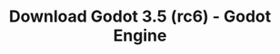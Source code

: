 ---
# Generated by /tools/generators/src/download_archive_generator !!! do not edit by hand !!!
title: 'Download Godot 3.5 (rc6) - Godot Engine'
type: 'download/archive'
name: '3.5'
flavor: 'rc6'
release_date: '2022-07-08T03:00:00-00:00'
release_notes: 'article/release-candidate-godot-3-5-rc-6/'
primaryPlatforms:
  - 'android.apk'
  - 'macos.universal'
  - 'windows.64'
  - 'linux_server.headless.64'
  - 'web'
  - 'templates'
links:
  android.apk:
    name: 'android.apk'
    title: 'Android'
    caption: 'APK Universal (ARM64 + ARMv7 + x86_64 + x86)'
    tags:
      - 'APK download'
      - 'ARM64/v7'
      - 'x86 (64 & 32 bit)'
    hosts:
      github_builds:
        regular: 'https://github.com/godotengine/godot-builds/releases/download/3.5-rc6/Godot_v3.5-rc6_android_editor.apk'
        mono: '#'
      github:
        regular: 'https://github.com/godotengine/godot/releases/download/3.5-rc6/Godot_v3.5-rc6_android_editor.apk'
        mono: '#'
  macos.universal:
    name: 'macos.universal'
    title: 'macOS'
    caption: 'Universal (x86_64 + Silício da Apple)'
    tags:
      - 'Intel/Apple Silicon'
      - '64 bit'
    hosts:
      github_builds:
        regular: 'https://github.com/godotengine/godot-builds/releases/download/3.5-rc6/Godot_v3.5-rc6_osx.universal.zip'
        mono: 'https://github.com/godotengine/godot-builds/releases/download/3.5-rc6/Godot_v3.5-rc6_mono_osx.universal.zip'
      github:
        regular: 'https://github.com/godotengine/godot/releases/download/3.5-rc6/Godot_v3.5-rc6_osx.universal.zip'
        mono: 'https://github.com/godotengine/godot/releases/download/3.5-rc6/Godot_v3.5-rc6_mono_osx.universal.zip'
  windows.64:
    name: 'windows.64'
    title: 'Windows'
    caption: 'Padrão (x86_64)'
    tags:
      - '64 bit'
    hosts:
      github_builds:
        regular: 'https://github.com/godotengine/godot-builds/releases/download/3.5-rc6/Godot_v3.5-rc6_win64.exe.zip'
        mono: 'https://github.com/godotengine/godot-builds/releases/download/3.5-rc6/Godot_v3.5-rc6_mono_win64.zip'
      github:
        regular: 'https://github.com/godotengine/godot/releases/download/3.5-rc6/Godot_v3.5-rc6_win64.exe.zip'
        mono: 'https://github.com/godotengine/godot/releases/download/3.5-rc6/Godot_v3.5-rc6_mono_win64.zip'
  linux_server.headless.64:
    name: 'linux_server.headless.64'
    title: 'Linux Server'
    caption: 'Headless (x86_64)'
    tags:
      - '64 bit'
      - 'Headless'
    hosts:
      github_builds:
        regular: 'https://github.com/godotengine/godot-builds/releases/download/3.5-rc6/Godot_v3.5-rc6_linux_headless.64.zip'
        mono: 'https://github.com/godotengine/godot-builds/releases/download/3.5-rc6/Godot_v3.5-rc6_mono_linux_headless_64.zip'
      github:
        regular: 'https://github.com/godotengine/godot/releases/download/3.5-rc6/Godot_v3.5-rc6_linux_headless.64.zip'
        mono: 'https://github.com/godotengine/godot/releases/download/3.5-rc6/Godot_v3.5-rc6_mono_linux_headless_64.zip'
  web:
    name: 'web'
    title: 'Editor Web'
    caption: ''
    tags:
      - 'Self-hosted'
      - 'Cross-platform'
    hosts:
      github_builds:
        regular: 'https://github.com/godotengine/godot-builds/releases/download/3.5-rc6/Godot_v3.5-rc6_web_editor.zip'
        mono: '#'
      github:
        regular: 'https://github.com/godotengine/godot/releases/download/3.5-rc6/Godot_v3.5-rc6_web_editor.zip'
        mono: '#'
  linux.64:
    name: 'linux.64'
    title: 'Linux'
    caption: 'Padrão (x86_64)'
    tags:
      - '64 bit'
    hosts:
      github_builds:
        regular: 'https://github.com/godotengine/godot-builds/releases/download/3.5-rc6/Godot_v3.5-rc6_x11.64.zip'
        mono: 'https://github.com/godotengine/godot-builds/releases/download/3.5-rc6/Godot_v3.5-rc6_mono_x11_64.zip'
      github:
        regular: 'https://github.com/godotengine/godot/releases/download/3.5-rc6/Godot_v3.5-rc6_x11.64.zip'
        mono: 'https://github.com/godotengine/godot/releases/download/3.5-rc6/Godot_v3.5-rc6_mono_x11_64.zip'
  linux.32:
    name: 'linux.32'
    title: 'Linux'
    caption: 'Padrão (x86)'
    tags:
      - '32 bit'
    hosts:
      github_builds:
        regular: 'https://github.com/godotengine/godot-builds/releases/download/3.5-rc6/Godot_v3.5-rc6_x11.32.zip'
        mono: 'https://github.com/godotengine/godot-builds/releases/download/3.5-rc6/Godot_v3.5-rc6_mono_x11_32.zip'
      github:
        regular: 'https://github.com/godotengine/godot/releases/download/3.5-rc6/Godot_v3.5-rc6_x11.32.zip'
        mono: 'https://github.com/godotengine/godot/releases/download/3.5-rc6/Godot_v3.5-rc6_mono_x11_32.zip'
  windows.32:
    name: 'windows.32'
    title: 'Windows'
    caption: 'Padrão (x86)'
    tags:
      - '32 bit'
    hosts:
      github_builds:
        regular: 'https://github.com/godotengine/godot-builds/releases/download/3.5-rc6/Godot_v3.5-rc6_win32.exe.zip'
        mono: 'https://github.com/godotengine/godot-builds/releases/download/3.5-rc6/Godot_v3.5-rc6_mono_win32.zip'
      github:
        regular: 'https://github.com/godotengine/godot/releases/download/3.5-rc6/Godot_v3.5-rc6_win32.exe.zip'
        mono: 'https://github.com/godotengine/godot/releases/download/3.5-rc6/Godot_v3.5-rc6_mono_win32.zip'
  linux_server.64:
    name: 'linux_server.64'
    title: 'Servidor Linux'
    caption: 'Padrão (x86_64)'
    tags:
      - '64 bit'
    hosts:
      github_builds:
        regular: 'https://github.com/godotengine/godot-builds/releases/download/3.5-rc6/Godot_v3.5-rc6_linux_server.64.zip'
        mono: 'https://github.com/godotengine/godot-builds/releases/download/3.5-rc6/Godot_v3.5-rc6_mono_linux_server_64.zip'
      github:
        regular: 'https://github.com/godotengine/godot/releases/download/3.5-rc6/Godot_v3.5-rc6_linux_server.64.zip'
        mono: 'https://github.com/godotengine/godot/releases/download/3.5-rc6/Godot_v3.5-rc6_mono_linux_server_64.zip'
  aar_library:
    name: 'aar_library'
    title: 'Biblioteca de AAR'
    caption: ''
    tags:
      - 'Android plugins'
      - 'Java'
      - 'Kotlin'
    hosts:
      github_builds:
        regular: 'https://github.com/godotengine/godot-builds/releases/download/3.5-rc6/godot-lib.3.5.rc6.release.aar'
        mono: 'https://github.com/godotengine/godot-builds/releases/download/3.5-rc6/godot-lib.3.5.rc6.mono.release.aar'
      github:
        regular: 'https://github.com/godotengine/godot/releases/download/3.5-rc6/godot-lib.3.5.rc6.release.aar'
        mono: 'https://github.com/godotengine/godot/releases/download/3.5-rc6/godot-lib.3.5.rc6.mono.release.aar'
  templates:
    name: 'templates'
    title: 'Modelos de exportação'
    caption: ''
    tags:
      - 'Utilizado para exportar os seus jogos para todas as plataformas suportadas'
    hosts:
      github_builds:
        regular: 'https://github.com/godotengine/godot-builds/releases/download/3.5-rc6/Godot_v3.5-rc6_export_templates.tpz'
        mono: 'https://github.com/godotengine/godot-builds/releases/download/3.5-rc6/Godot_v3.5-rc6_mono_export_templates.tpz'
      github:
        regular: 'https://github.com/godotengine/godot/releases/download/3.5-rc6/Godot_v3.5-rc6_export_templates.tpz'
        mono: 'https://github.com/godotengine/godot/releases/download/3.5-rc6/Godot_v3.5-rc6_mono_export_templates.tpz'
---
